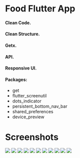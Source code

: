 # Food Flutter App

#### Clean Code.
#### Clean Structure.
#### Getx.
#### API.
#### Responsive UI.

#### Packages:
- get 
- flutter_screenutil
- dots_indicator
- persistent_bottom_nav_bar
- shared_preferences
- device_preview
# Screenshots 

![](Screenshot/0.png)
![](Screenshot/1.png)
![](Screenshot/2.png)
![](Screenshot/3.png)
![](Screenshot/4.png)
![](Screenshot/5.png)
![](Screenshot/6.png)
![](Screenshot/7.png)
![](Screenshot/8.png)
![](Screenshot/9.png)
![](Screenshot/10.png)